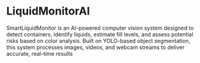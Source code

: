 # LiquidMonitorAI
SmartLiquidMonitor is an AI-powered computer vision system designed to detect containers, identify liquids, estimate fill levels, and assess potential risks based on color analysis. Built on YOLO-based object segmentation, this system processes images, videos, and webcam streams to deliver accurate, real-time results
